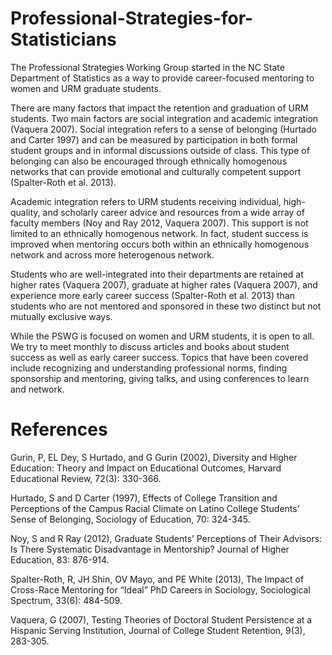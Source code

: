 # Professional-Strategies-for-Statisticians
The Professional Strategies Working Group started in the NC State Department of Statistics as a way to provide career-focused mentoring to women and URM graduate students.

There are many factors that impact the retention and graduation of URM students. Two main factors are social integration and academic integration (Vaquera 2007). Social integration refers to a sense of belonging (Hurtado and Carter 1997) and can be measured by participation in both formal student groups and in informal discussions outside of class. This type of belonging can also be encouraged through ethnically homogenous networks that can provide emotional and culturally competent support (Spalter-Roth et al. 2013).

Academic integration refers to URM students receiving individual, high-quality, and scholarly career advice and resources from a wide array of faculty members (Noy and Ray 2012, Vaquera 2007). This support is not limited to an ethnically homogenous network. In fact, student success is improved when mentoring occurs both within an ethnically homogenous network and across more heterogenous network.

Students who are well-integrated into their departments are retained at higher rates (Vaquera 2007), graduate at higher rates (Vaquera 2007), and experience more early career success (Spalter-Roth et al. 2013) than students who are not mentored and sponsored in these two distinct but not mutually exclusive ways.

While the PSWG is focused on women and URM students, it is open to all. We try to meet monthly to discuss articles and books about student success as well as early career success. Topics that have been covered include recognizing and understanding professional norms, finding sponsorship and mentoring, giving talks, and using conferences to learn and network.

# References

Gurin, P, EL Dey, S Hurtado, and G Gurin (2002), Diversity and Higher Education: Theory and Impact on Educational Outcomes, Harvard Educational Review, 72(3): 330-366.

Hurtado, S and D Carter (1997), Effects of College Transition and Perceptions of the Campus Racial Climate on Latino College Students’ Sense of Belonging, Sociology of Education, 70: 324-345.

Noy, S and R Ray (2012), Graduate Students’ Perceptions of Their Advisors: Is There Systematic Disadvantage in Mentorship? Journal of Higher Education, 83: 876-914.

Spalter-Roth, R, JH Shin, OV Mayo, and PE White (2013), The Impact of Cross-Race Mentoring for “Ideal” PhD Careers in Sociology, Sociological Spectrum, 33(6): 484-509.

Vaquera, G (2007), Testing Theories of Doctoral Student Persistence at a Hispanic Serving Institution, Journal of College Student Retention, 9(3), 283-305.
